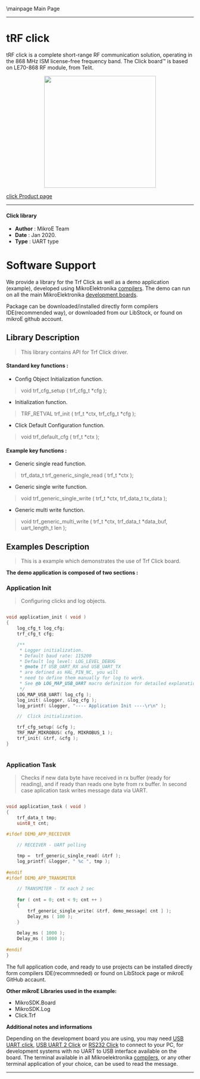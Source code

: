 \mainpage Main Page
 
 

---
# tRF click

tRF click is a complete short-range RF communication solution, operating in the 868 MHz ISM license-free frequency band. The Click board™ is based on LE70-868 RF module, from Telit.

<p align="center">
  <img src="https://download.mikroe.com/images/click_for_ide/trf_click.png" height=300px>
</p>


[click Product page](https://www.mikroe.com/trf-click)

---


#### Click library 

- **Author**        : MikroE Team
- **Date**          : Jan 2020.
- **Type**          : UART type


# Software Support

We provide a library for the Trf Click 
as well as a demo application (example), developed using MikroElektronika 
[compilers](https://shop.mikroe.com/compilers). 
The demo can run on all the main MikroElektronika [development boards](https://shop.mikroe.com/development-boards).

Package can be downloaded/installed directly form compilers IDE(recommended way), or downloaded from our LibStock, or found on mikroE github account. 

## Library Description

> This library contains API for Trf Click driver.

#### Standard key functions :

- Config Object Initialization function.
> void trf_cfg_setup ( trf_cfg_t *cfg ); 
 
- Initialization function.
> TRF_RETVAL trf_init ( trf_t *ctx, trf_cfg_t *cfg );

- Click Default Configuration function.
> void trf_default_cfg ( trf_t *ctx );


#### Example key functions :

- Generic single read function.
> trf_data_t trf_generic_single_read ( trf_t *ctx );
 
- Generic single write function.
> void trf_generic_single_write ( trf_t *ctx, trf_data_t tx_data );

- Generic multi write function.
> void trf_generic_multi_write ( trf_t *ctx, trf_data_t *data_buf,  uart_length_t len );

## Examples Description

> 
> This is a example which demonstrates the use of Trf Click board.
> 

**The demo application is composed of two sections :**

### Application Init 

>
> Configuring clicks and log objects.
> 

```c

void application_init ( void )
{
    log_cfg_t log_cfg;
    trf_cfg_t cfg;

    /** 
     * Logger initialization.
     * Default baud rate: 115200
     * Default log level: LOG_LEVEL_DEBUG
     * @note If USB_UART_RX and USB_UART_TX 
     * are defined as HAL_PIN_NC, you will 
     * need to define them manually for log to work. 
     * See @b LOG_MAP_USB_UART macro definition for detailed explanation.
     */
    LOG_MAP_USB_UART( log_cfg );
    log_init( &logger, &log_cfg );
    log_printf( &logger, "---- Application Init ----\r\n" );

    //  Click initialization.

    trf_cfg_setup( &cfg );
    TRF_MAP_MIKROBUS( cfg, MIKROBUS_1 );
    trf_init( &trf, &cfg );
}
  
```

### Application Task

>
> Checks if new data byte have received in rx buffer (ready for reading),
> and if ready than reads one byte from rx buffer. In second case aplication task writes
> message data via UART.
> 

```c

void application_task ( void )
{
    trf_data_t tmp;
    uint8_t cnt;
    
#ifdef DEMO_APP_RECEIVER

    // RECEIVER - UART polling

    tmp =  trf_generic_single_read( &trf );
    log_printf( &logger, " %c ", tmp );
    
#endif
#ifdef DEMO_APP_TRANSMITER

    // TRANSMITER - TX each 2 sec
       
    for ( cnt = 0; cnt < 9; cnt ++ )
    {
        trf_generic_single_write( &trf, demo_message[ cnt ] );
        Delay_ms ( 100 );
    }
       
    Delay_ms ( 1000 );
    Delay_ms ( 1000 );
    
#endif
}

```

The full application code, and ready to use projects can be  installed directly form compilers IDE(recommneded) or found on LibStock page or mikroE GitHub accaunt.

**Other mikroE Libraries used in the example:** 

- MikroSDK.Board
- MikroSDK.Log
- Click.Trf

**Additional notes and informations**

Depending on the development board you are using, you may need 
[USB UART click](https://shop.mikroe.com/usb-uart-click), 
[USB UART 2 Click](https://shop.mikroe.com/usb-uart-2-click) or 
[RS232 Click](https://shop.mikroe.com/rs232-click) to connect to your PC, for 
development systems with no UART to USB interface available on the board. The 
terminal available in all Mikroelektronika 
[compilers](https://shop.mikroe.com/compilers), or any other terminal application 
of your choice, can be used to read the message.



---
